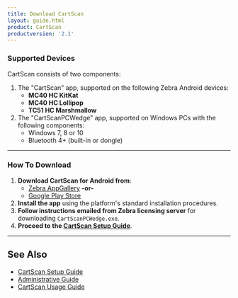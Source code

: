 ```yaml
---
title: Download CartScan
layout: guide.html
product: CartScan
productversion: '2.1'
---
```


### Supported Devices

CartScan consists of two components: 

1. The "CartScan" app, supported on the following Zebra Android devices: 
	* **MC40 HC KitKat**
	* **MC40 HC Lollipop**
	* **TC51 HC Marshmallow**
2. The "CartScanPCWedge" app, supported on Windows PCs with the following components:
	* Windows 7, 8 or 10
	* Bluetooth 4+ (built-in or dongle) 

-----

### How To Download

1. **Download CartScan for Android from**: 
	* [Zebra AppGallery](https://appgallery.zebra.com/showcase/apps/174?type=showcase) **-or-**
	* [Google Play Store](https://play.google.com/store/apps/details?id=com.symbol.cartscan&hl=en)
3. **Install the app** using the platform's standard installation procedures.
4. **Follow instructions emailed from Zebra licensing server** for downloading `CartScanPCWedge.exe`.
5. **Proceed to the [CartScan Setup Guide](../guide/setup)**.

-----

## See Also

* [CartScan Setup Guide](../guide/setup)
* [Administrative Guide](../guide/settings)
* [CartScan Usage Guide](../guide/usage)
